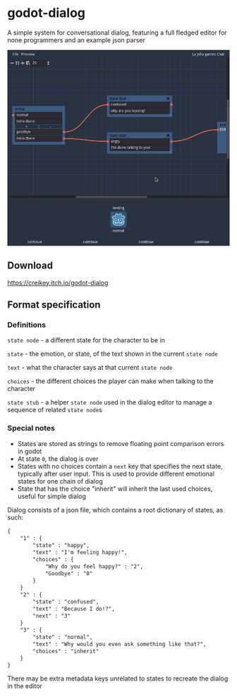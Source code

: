 # godot-dialog
A simple system for conversational dialog, featuring a full fledged editor for none programmers and an example json parser

![example image](https://raw.githubusercontent.com/creikey/godot-dialog/master/cover-image.png)

## Download

https://creikey.itch.io/godot-dialog

## Format specification

### Definitions

`state node` - a different state for the character to be in

`state` - the emotion, or state, of the text shown in the current `state node`

`text` - what the character says at that current `state node`

`choices` - the different choices the player can make when talking to the character

`state stub` - a helper `state node` used in the dialog editor to manage a sequence of related `state node`s

### Special notes

 - States are stored as strings to remove floating point comparison errors in godot
 - At state `0`, the dialog is over
 - States with no choices contain a `next` key that specifies the next state, typically after user input. This is used to provide different emotional states for one chain of dialog
 - State that has the choice "inherit" will inherit the last used choices, useful for simple dialog

Dialog consists of a json file, which contains a root dictionary of states, as such:
```
{
	"1" : {
		"state" : "happy",
		"text" : "I'm feeling happy!",
		"choices" : {
			"Why do you feel happy?" : "2",
			"Goodbye" : "0"
		}
	}
	"2" : {
		"state" : "confused",
		"text" : "Because I do!?",
		"next" : "3"
	}
	"3" : {
		"state" : "normal",
		"text" : "Why would you even ask something like that?",
		"choices" : "inherit"
	}
}
```
There may be extra metadata keys unrelated to states to recreate the dialog in the editor
